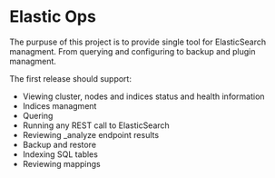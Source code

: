 Elastic Ops
==========

The purpuse of this project is to provide single tool for ElasticSearch managment. From querying and configuring to  backup and plugin managment. 

The first release should support:
* Viewing cluster, nodes and indices status and health information
* Indices managment 
* Quering 
* Running any REST call to ElasticSearch
* Reviewing _analyze endpoint results 
* Backup and restore 
* Indexing SQL tables 
* Reviewing mappings
